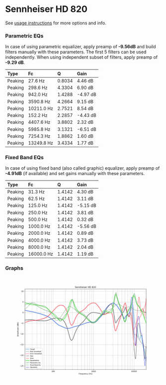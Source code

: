 # Sennheiser HD 820
See [usage instructions](https://github.com/jaakkopasanen/AutoEq#usage) for more options and info.

### Parametric EQs
In case of using parametric equalizer, apply preamp of **-9.56dB** and build filters manually
with these parameters. The first 5 filters can be used independently.
When using independent subset of filters, apply preamp of **-9.29 dB**.

| Type    | Fc         |      Q | Gain     |
|:--------|:-----------|:-------|:---------|
| Peaking | 27.6 Hz    | 0.8034 | 4.46 dB  |
| Peaking | 298.6 Hz   | 4.3304 | 6.90 dB  |
| Peaking | 942.0 Hz   | 1.4288 | -4.97 dB |
| Peaking | 3590.8 Hz  | 4.2664 | 9.15 dB  |
| Peaking | 10211.0 Hz | 2.7521 | 8.54 dB  |
| Peaking | 152.2 Hz   | 2.2857 | -4.43 dB |
| Peaking | 4407.6 Hz  | 3.8802 | 2.32 dB  |
| Peaking | 5985.8 Hz  | 3.1321 | -6.51 dB |
| Peaking | 7254.3 Hz  | 1.8862 | 1.60 dB  |
| Peaking | 13249.8 Hz | 3.4334 | 1.77 dB  |

### Fixed Band EQs
In case of using fixed band (also called graphic) equalizer, apply preamp of **-4.91dB**
(if available) and set gains manually with these parameters.

| Type    | Fc         |      Q | Gain     |
|:--------|:-----------|:-------|:---------|
| Peaking | 31.3 Hz    | 1.4142 | 4.30 dB  |
| Peaking | 62.5 Hz    | 1.4142 | 3.11 dB  |
| Peaking | 125.0 Hz   | 1.4142 | -5.15 dB |
| Peaking | 250.0 Hz   | 1.4142 | 3.81 dB  |
| Peaking | 500.0 Hz   | 1.4142 | 0.32 dB  |
| Peaking | 1000.0 Hz  | 1.4142 | -5.56 dB |
| Peaking | 2000.0 Hz  | 1.4142 | 0.89 dB  |
| Peaking | 4000.0 Hz  | 1.4142 | 3.73 dB  |
| Peaking | 8000.0 Hz  | 1.4142 | 2.04 dB  |
| Peaking | 16000.0 Hz | 1.4142 | 1.19 dB  |

### Graphs
![](./Sennheiser%20HD%20820.png)
